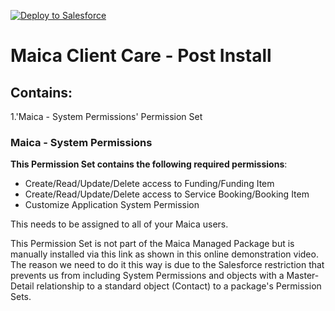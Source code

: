 [![Deploy to Salesforce](https://raw.githubusercontent.com/afawcett/githubsfdeploy/master/deploy.png)](https://githubsfdeploy.herokuapp.com)

# Maica Client Care - Post Install

## Contains:
1.'Maica - System Permissions' Permission Set

### Maica - System Permissions
**This Permission Set contains the following required permissions**:
- Create/Read/Update/Delete access to Funding/Funding Item
- Create/Read/Update/Delete access to Service Booking/Booking Item
- Customize Application System Permission

This needs to be assigned to all of your Maica users.

This Permission Set is not part of the Maica Managed Package but is manually installed via this link as shown in this online demonstration video. The reason we need to do it this way is due to the Salesforce restriction that prevents us from including System Permissions and objects with a Master-Detail relationship to a standard object (Contact) to a package's Permission Sets.